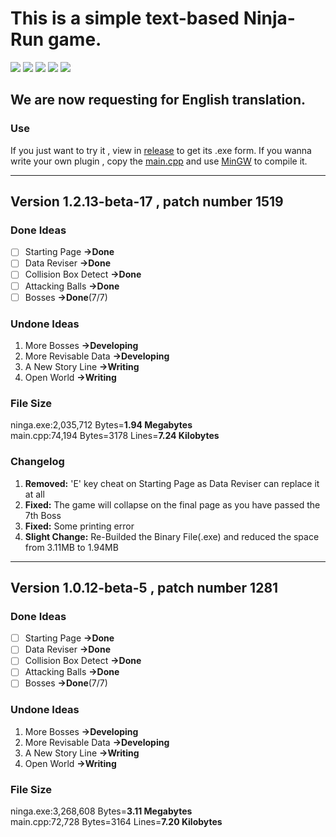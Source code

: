 # This is a simple text-based Ninja-Run game.
![](https://img.shields.io/github/languages/top/sfls-huangzeyuan/Ninja-Run?color=red&label=C%2B%2B&logo=C%2B%2B&logoColor=lightblue)
![](https://img.shields.io/github/v/release/sfls-huangzeyuan/Ninja-Run?logo=github)
![](https://img.shields.io/github/last-commit/sfls-huangzeyuan/Ninja-Run)
![](https://img.shields.io/github/issues/sfls-huangzeyuan/Ninga-Run)
![](https://img.shields.io/github/repo-size/sfls-huangzeyuan/Ninja-Run)

## We are now requesting for English translation.

### Use
If you just want to try it , view in [release](https://github.com/sfls-huangzeyuan/Ninga-Run/releases/tag/Ver1.2-beta) to get its .exe form.
If you wanna write your own plugin , copy the [main.cpp](https://github.com/sfls-huangzeyuan/Ninga-Run/blob/main/main.cpp) and use [MinGW](https://sourceforge.net/projects/mingw/) to compile it.

---
## Version 1.2.13-beta-17 , patch number 1519
### Done Ideas
- [ ]  Starting Page **->Done**
- [ ]  Data Reviser **->Done**
- [ ]  Collision Box Detect **->Done**
- [ ]  Attacking Balls **->Done**
- [ ]  Bosses **->Done**(7/7)
### Undone Ideas
1.  More Bosses **->Developing**
2.  More Revisable Data **->Developing**
3.  A New Story Line **->Writing**
4.  Open World **->Writing**
### File Size
ninga.exe:2,035,712 Bytes=**1.94 Megabytes**
</br>
main.cpp:74,194 Bytes=3178 Lines=**7.24 Kilobytes**
### Changelog
1. **Removed:** 'E' key cheat on Starting Page as Data Reviser can replace it at all
2. **Fixed:** The game will collapse on the final page as you have passed the 7th Boss
3. **Fixed:** Some printing error
4. **Slight Change:** Re-Builded the Binary File(.exe) and reduced the space from 3.11MB to 1.94MB
---
## Version 1.0.12-beta-5 , patch number 1281
### Done Ideas
- [ ]  Starting Page **->Done**
- [ ]  Data Reviser **->Done**
- [ ]  Collision Box Detect **->Done**
- [ ]  Attacking Balls **->Done**
- [ ]  Bosses **->Done**(7/7)
### Undone Ideas
1.  More Bosses **->Developing**
2.  More Revisable Data **->Developing**
3.  A New Story Line **->Writing**
4.  Open World **->Writing**
### File Size
ninga.exe:3,268,608 Bytes=**3.11 Megabytes**
</br>
main.cpp:72,728 Bytes=3164 Lines=**7.20 Kilobytes**

